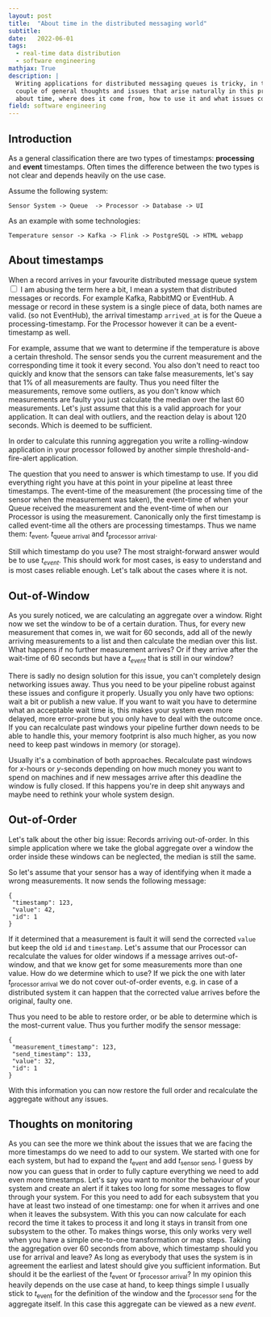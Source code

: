 ```yaml
---
layout: post
title:  "About time in the distributed messaging world"
subtitle:
date:   2022-06-01
tags:
  - real-time data distribution
  - software engineering
mathjax: True
description: |
  Writing applications for distributed messaging queues is tricky, in this series I will expand on a
  couple of general thoughts and issues that arise naturally in this problem space. This time it's
  about time, where does it come from, how to use it and what issues come with it.
field: software engineering
---
```


## Introduction

As a general classification there are two types of timestamps: **processing** and **event** timestamps.
Often times the difference between the two types is not clear and depends heavily on the use case.

Assume the following system:

```
Sensor System -> Queue  -> Processor -> Database -> UI
```

As an example with some technologies:

```
Temperature sensor -> Kafka -> Flink -> PostgreSQL -> HTML webapp
```

## About timestamps

When a record arrives in your favourite distributed message queue system <label
for="sn-message_queue_system" class="margin-toggle sidenote-number"></label><input type="checkbox"
id="sn-message_queue_system" class="margin-toggle"/><span class="sidenote">
I am abusing the term here a bit, I mean a system that distributed messages or records. For example
Kafka, RabbitMQ or EventHub. A message or record in these system is a single piece of data, both
names are valid.</span>
(so not EventHub), the arrival timestamp `arrived_at` is for the Queue a processing-timestamp. For
the Processor however it can be a event-timestamp as well.


For example, assume that we want to determine if the temperature is above a certain threshold. The
sensor sends you the current measurement and the corresponding time it took it every second. You
also don't need to react too quickly and know that the sensors can take false measurements, let's
say that 1% of all measurements are faulty.  Thus you need filter the measurements, remove some
outliers, as you don't know which measurements are faulty you just calculate the median over the
last 60 measurements. Let's just assume that this is a valid approach for your application. It can
deal with outliers, and the reaction delay is about 120 seconds. Which is deemed to be sufficient.

In order to calculate this running aggregation you write a rolling-window application in your
processor followed by another simple threshold-and-fire-alert application.

The question that you need to answer is which timestamp to use. If you did everything right you have
at this point in your pipeline at least three timestamps. The event-time of the measurement (the
processing time of the sensor when the measurement was taken), the event-time of when your Queue
received the measurement and the event-time of when our Processor is using the measurement.
Canonically only the first timestamp is called event-time all the others are processing timestamps.
Thus we name them: $t_{\text{event}}$, $t_{\text{queue arrival}}$ and $t_{\text{processor arrival}}$.

Still which timestamp do you use? The most straight-forward answer would be to use $t_{event}$. This
should work for most cases, is easy to understand and is most cases reliable enough. Let's talk
about the cases where it is not.

## Out-of-Window

As you surely noticed, we are calculating an aggregate over a window. Right now we set the window to
be of a certain duration. Thus, for every new measurement that comes in, we wait for 60 seconds, add
all of the newly arriving measurements to a list and then calculate the median over this list. What
happens if no further measurement arrives? Or if they arrive after the wait-time of 60 seconds but
have a $t_{event}$ that is still in our window?

There is sadly no design solution for this issue, you can't completely design networking issues
away. Thus you need to be your pipeline robust against these issues and configure it properly.
Usually you only have two options: wait a bit or publish a new value.
If you want to wait you have to determine what an acceptable wait time is, this makes your system
even more delayed, more error-prone but you only have to deal with the outcome once.
If you can recalculate past windows your pipeline further down needs to be able to handle this, your
memory footprint is also much higher, as you now need to keep past windows in memory (or storage).

Usually it's a combination of both approaches. Recalculate past windows for $x$-hours or $y$-seconds
depending on how much money you want to spend on machines and if new messages arrive after this
deadline the window is fully closed.
If this happens you're in deep shit anyways and maybe need to rethink your whole system design.

## Out-of-Order

Let's talk about the other big issue: Records arriving out-of-order. In this simple application
where we take the global aggregate over a window the order inside these windows can be neglected,
the median is still the same.

So let's assume that your sensor has a way of identifying when it made a wrong measurements. It now
sends the following message:

```
{
 "timestamp": 123,
 "value": 42,
 "id": 1
}
```

If it determined that a measurement is fault it will send the corrected `value` but keep the old
`id` and `timestamp`. Let's assume that our Processor can recalculate the values for older windows
if a message arrives out-of-window, and that we know get for some measurements more than one value.
How do we determine which to use? If we pick the one with later $t_{\text{processor arrival}}$ we do
not cover out-of-order events, e.g. in case of a distributed system it can happen that the corrected
value arrives before the original, faulty one.

Thus you need to be able to restore order, or be able to determine which is the most-current value.
Thus you further modify the sensor message:

```
{
 "measurement_timestamp": 123,
 "send_timestamp": 133,
 "value": 32,
 "id": 1
}
```

With this information you can now restore the full order and recalculate the aggregate without any
issues.

## Thoughts on monitoring

As you can see the more we think about the issues that we are facing the more timestamps do we need
to add to our system. We started with one for each system, but had to expand the $t_\text{event}$
and add $t_\text{sensor send}$, I guess by now you can guess that in order to fully capture
everything we need to add even more timestamps.
Let's say you want to monitor the behaviour of your system and create an alert if it takes too long
for some messages to flow through your system. For this you need to add for each subsystem that you
have at least two instead of one timestamp: one for when it arrives and one when it leaves the
subsystem. With this you can now calculate for each record the time it takes to process it and long
it stays in transit from one subsystem to the other.
To makes things worse, this only works very well when you have a simple one-to-one transformation
or map steps. Taking the aggregation over 60 seconds from above, which timestamp should you use for
arrival and leave? As long as everybody that uses the system is in agreement the earliest and latest
should give you sufficient information. But should it be the earliest of the $t_\text{event}$ or
$t_\text{processor arrival}$? In my opinion this heavily depends on the use case at hand, to keep things
simple I usually stick to $t_\text{event}$ for the definition of the window and the $t_\text{processor
send}$ for the aggregate itself. In this case this aggregate can be viewed as a new *event*.

